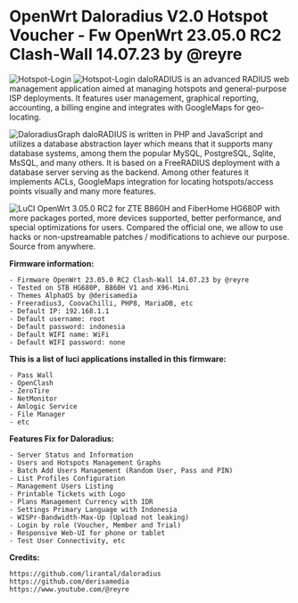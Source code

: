 # **OpenWrt Daloradius V2.0 Hotspot Voucher - Fw OpenWrt 23.05.0 RC2 Clash-Wall 14.07.23 by @reyre**
![Hotspot-Login](https://github.com/masbroo69/OpenWrt-Daloradius-V2.0/assets/28827754/39bce07b-cff4-4ad0-928a-a5c4ac4ec139)
![Hotspot-Login](https://github.com/masbroo69/OpenWrt-Daloradius-V2.0/assets/28827754/f2c7991f-9a96-4a7f-aff5-0b543617c644)
daloRADIUS is an advanced RADIUS web management application aimed at managing hotspots and general-purpose ISP deployments. It features user management, graphical reporting, accounting, a billing engine and integrates with GoogleMaps for geo-locating.

![DaloradiusGraph](https://github.com/masbroo69/OpenWrt-Daloradius-V2.0/assets/28827754/b0866afe-38b8-454a-aa7a-141b2394e825)
daloRADIUS is written in PHP and JavaScript and utilizes a database abstraction layer which means that it supports many database systems, among them the popular MySQL, PostgreSQL, Sqlite, MsSQL, and many others. It is based on a FreeRADIUS deployment with a database server serving as the backend. Among other features it implements ACLs, GoogleMaps integration for locating hotspots/access points visually and many more features.

![LuCI](https://github.com/masbroo69/OpenWrt-Daloradius-V2.0/assets/28827754/bdfa46e7-fed6-41f0-b5d8-fca1a79124d2)
OpenWrt 3.05.0 RC2 for ZTE B860H and FiberHome HG680P with more packages ported, more devices supported, better performance, and special optimizations for users. Compared the official one, we allow to use hacks or non-upstreamable patches / modifications to achieve our purpose. Source from anywhere.

**Firmware information:**
    
    - Firmware OpenWrt 23.05.0 RC2 Clash-Wall 14.07.23 by @reyre
    - Tested on STB HG680P, B860H V1 and X96-Mini
    - Themes AlphaOS by @derisamedia
    - Freeradius3, CoovaChilli, PHP8, MariaDB, etc
    - Default IP: 192.168.1.1
    - Default username: root
    - Default password: indonesia
    - Default WIFI name: WiFi
    - Default WIFI password: none

**This is a list of luci applications installed in this firmware:**

    - Pass Wall 
    - OpenClash
    - ZeroTire
    - NetMonitor
    - Amlogic Service
    - File Manager
    - etc

**Features Fix for Daloradius:**  

    - Server Status and Information
    - Users and Hotspots Management Graphs
    - Batch Add Users Management (Random User, Pass and PIN)
    - List Profiles Configuration
    - Management Users Listing
    - Printable Tickets with Logo
    - Plans Management Currency with IDR
    - Settings Primary Language with Indonesia
    - WISPr-Bandwidth-Max-Up (Upload not leaking)
    - Login by role (Voucher, Member and Trial)
    - Responsive Web-UI for phone or tablet
    - Test User Connectivity, etc

**Credits:**

    https://github.com/lirantal/daloradius
    https://github.com/derisamedia
    https://www.youtube.com/@reyre
